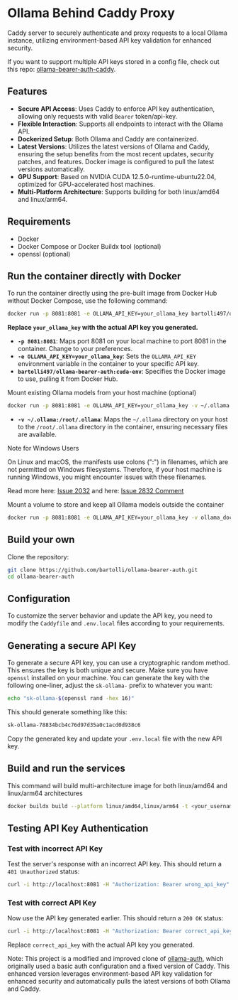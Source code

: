 # Ollama Behind Caddy Proxy

Caddy server to securely authenticate and proxy requests to a local Ollama instance, utilizing environment-based API key validation for enhanced security.

If you want to support multiple API keys stored in a config file, check out this repo: [ollama-bearer-auth-caddy](https://github.com/bartolli/ollama-bearer-auth-caddy).

## Features

- **Secure API Access**: Uses Caddy to enforce API key authentication, allowing only requests with valid `Bearer` token/api-key.
- **Flexible Interaction**: Supports all endpoints to interact with the Ollama API.
- **Dockerized Setup**: Both Ollama and Caddy are containerized.
- **Latest Versions**: Utilizes the latest versions of Ollama and Caddy, ensuring the setup benefits from the most recent updates, security patches, and features. Docker image is configured to pull the latest versions automatically.
- **GPU Support**: Based on NVIDIA CUDA 12.5.0-runtime-ubuntu22.04, optimized for GPU-accelerated host machines.
- **Multi-Platform Architecture**: Supports building for both linux/amd64 and linux/arm64.

## Requirements

- Docker
- Docker Compose or Docker Buildx tool (optional)
- openssl (optional)

## Run the container directly with Docker

To run the container directly using the pre-built image from Docker Hub without Docker Compose, use the following command:

```bash
docker run -p 8081:8081 -e OLLAMA_API_KEY=your_ollama_key bartolli497/ollama-bearer-auth:cuda-env
```

**Replace `your_ollama_key` with the actual API key you generated.**

- **`-p 8081:8081`**: Maps port 8081 on your local machine to port 8081 in the container. Change to your preferences.
- **`-e OLLAMA_API_KEY=your_ollama_key`**: Sets the `OLLAMA_API_KEY` environment variable in the container to your specific API key.
- **`bartolli497/ollama-bearer-auth:cuda-env`**: Specifies the Docker image to use, pulling it from Docker Hub.

Mount existing Ollama models from your host machine (optional)

```bash
docker run -p 8081:8081 -e OLLAMA_API_KEY=your_ollama_key -v ~/.ollama:/root/.ollama bartolli497/ollama-bearer-auth:cuda-env
```

- **`-v ~/.ollama:/root/.ollama`**: Maps the `~/.ollama` directory on your host to the `/root/.ollama` directory in the container, ensuring necessary files are available.

Note for Windows Users

On Linux and macOS, the manifests use colons (":") in filenames, which are not permitted on Windows filesystems. Therefore, if your host machine is running Windows, you might encounter issues with these filenames.

Read more here: [Issue 2032](https://github.com/ollama/ollama/issues/2032)
and here: [Issue 2832 Comment](https://github.com/ollama/ollama/issues/2832#issuecomment-1994889376)

Mount a volume to store and keep all Ollama models outside the container

```bash
docker run -p 8081:8081 -e OLLAMA_API_KEY=your_ollama_key -v ollama_docker_volume:/root/.ollama bartolli497/ollama-bearer-auth:cuda-env
```

## Build your own

Clone the repository:

```bash
git clone https://github.com/bartolli/ollama-bearer-auth.git
cd ollama-bearer-auth
```

## Configuration

To customize the server behavior and update the API key, you need to modify the `Caddyfile` and `.env.local` files according to your requirements.

## Generating a secure API Key

To generate a secure API key, you can use a cryptographic random method. This ensures the key is both unique and secure. Make sure you have `openssl` installed on your machine. You can generate the key with the following one-liner, adjust the `sk-ollama-` prefix to whatever you want:

```bash
echo "sk-ollama-$(openssl rand -hex 16)"
```

This should generate something like this:

```bash
sk-ollama-78834bcb4c76d97d35a0c1acd0d938c6
```

Copy the generated key and update your `.env.local` file with the new API key.

## Build and run the services

This command will build multi-architecture image for both linux/amd64 and linux/arm64 architectures

```bash
docker buildx build --platform linux/amd64,linux/arm64 -t <your_username>/<image_name>:<tag> .
```

## Testing API Key Authentication

### Test with incorrect API Key

Test the server's response with an incorrect API key. This should return a `401 Unauthorized` status:

```bash
curl -i http://localhost:8081 -H "Authorization: Bearer wrong_api_key"
```

### Test with correct API Key

Now use the API key generated earlier. This should return a `200 OK` status:

```bash
curl -i http://localhost:8081 -H "Authorization: Bearer correct_api_key"
```

Replace `correct_api_key` with the actual API key you generated.

Note: This project is a modified and improved clone of [ollama-auth](https://github.com/g1ibby/ollama-auth), which originally used a basic auth configuration and a fixed version of Caddy. This enhanced version leverages environment-based API key validation for enhanced security and automatically pulls the latest versions of both Ollama and Caddy.
